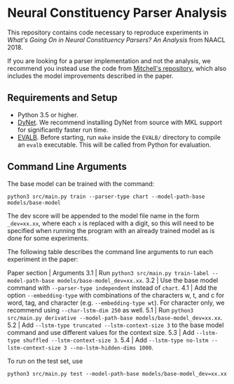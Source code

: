 # Neural Constituency Parser Analysis

This repository contains code necessary to reproduce experiments in *What's Going On in Neural Constituency Parsers? An Analysis* from NAACL 2018.

If you are looking for a parser implementation and not the analysis, we recommend you instead use the code from [Mitchell's repository](https://github.com/mitchellstern/minimal-span-parser), which also includes the model improvements described in the paper.

## Requirements and Setup

* Python 3.5 or higher.
* [DyNet](https://github.com/clab/dynet). We recommend installing DyNet from source with MKL support for significantly faster run time.
* [EVALB](http://nlp.cs.nyu.edu/evalb/). Before starting, run `make` inside the `EVALB/` directory to compile an `evalb` executable. This will be called from Python for evaluation.

## Command Line Arguments

The base model can be trained with the command:
```
python3 src/main.py train --parser-type chart --model-path-base models/base-model
```
The dev score will be appended to the model file name in the form `_dev=xx.xx`, where each `x` is replaced with a digit, so this will need to be specified when running the program with an already trained model as is done for some experiments.

The following table describes the command line arguments to run each experiment in the paper:

Paper section | Arguments
3.1 | Run `python3 src/main.py train-label --model-path-base models/base-model_dev=xx.xx`.
3.2 | Use the base model command with `--parser-type independent` instead of `chart`.
4.1 | Add the option `--embedding-type` with combinations of the characters w, t, and c for word, tag, and character (e.g. `--embedding-type wt`).  For character only, we recommend using `--char-lstm-dim 250` as well.
5.1 | Run `python3 src/main.py derivative --model-path-base models/base-model_dev=xx.xx`.
5.2 | Add `--lstm-type truncated --lstm-context-size 3` to the base model command and use different values for the context size.
5.3 | Add `--lstm-type shuffled --lstm-context-size 3`.
5.4 | Add `--lstm-type no-lstm --lstm-context-size 3 --no-lstm-hidden-dims 1000`.

To run on the test set, use
```
python3 src/main.py test --model-path-base models/base-model_dev=xx.xx
```

